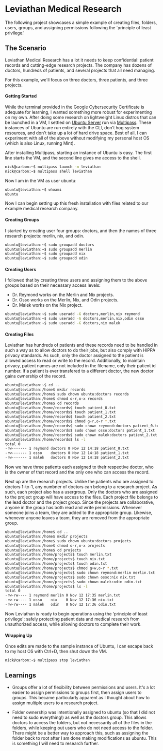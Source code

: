 # Leviathan Medical Research

The following project showcases a simple example of creating files, folders, users, groups, and assigning permissions following the 'principle of least privilege.' 

## The Scenario

Leviathan Medical Research has a lot it needs to keep confidential: patient records and cutting-edge research projects. The company has dozens of doctors, hundreds of patients, and several projects that all need managing.

For this example, we'll focus on three doctors, three patients, and three projects.

#### Getting Started

While the terminal provided in the Google Cybersecurity Certificate is adequate for learning, I wanted something more robust for experimenting on my own. After doing some research on lightweight Linux distros that can be launched in a VM, I settled on [Ubuntu Server](https://ubuntu.com/download/server) run via [Multipass](https://multipass.run/). These instances of Ubuntu are run entirely with the CLI, don't hog system resources, and don't take up a lot of hard drive space. Best of all, I can experiment with all of the above without modifying my personal host OS (which is also Linux, running Mint).

After installing Multipass, starting an instance of Ubuntu is easy. The first line starts the VM, and the second line gives me access to the shell.

```bash
nick@carbon:~$ multipass launch -n leviathan
nick@carbon:~$ multipass shell leviathan
```

Now I am in the VM as user ubuntu:

```bash
ubuntu@leviathan:~$ whoami
ubuntu
```

Now I can begin setting up this fresh installation with files related to our example medical research company.

#### Creating Groups

I started by creating user four groups: doctors, and then the names of three research projects: merlin, nix, and odin.

```bash
ubuntu@leviathan:~$ sudo groupadd doctors
ubuntu@leviathan:~$ sudo groupadd merlin
ubuntu@leviathan:~$ sudo groupadd nix
ubuntu@leviathan:~$ sudo groupadd odin
```

#### Creating Users

I followed that by creating three users and assigning them to the above groups based on their necessary access levels:

* Dr. Reymond works on the Merlin and Nix projects.
* Dr. Osso works on the Merlin, Nix, and Odin projects.
* Dr. Malek works on the Nix project.


```bash
ubuntu@leviathan:~$ sudo useradd -G doctors,merlin,nix reymond
ubuntu@leviathan:~$ sudo useradd -G doctors,merlin,nix,odin osso
ubuntu@leviathan:~$ sudo useradd -G doctors,nix malek
```

#### Creating Files

Leviathan has hundreds of patients and these records need to be handled in such a way as to allow doctors to do their jobs, but also comply with HIPPA privacy standards. As such, only the doctor assigned to the patient is allowed access to read or write to the record. Additionally, to maintain privacy, patient names are not included in the filename, only their patient id number. If a patient is ever transfered to a different doctor, the new doctor gains ownership of the record.

```bash
ubuntu@leviathan:~$ cd ..
ubuntu@leviathan:/home$ mkdir records
ubuntu@leviathan:/home$ sudo chown ubuntu:doctors records
ubuntu@leviathan:/home$ chmod o-r,o-x records
ubuntu@leviathan:/home$ cd records
ubuntu@leviathan:/home/records$ touch patient_0.txt
ubuntu@leviathan:/home/records$ touch patient_1.txt
ubuntu@leviathan:/home/records$ touch patient_2.txt
ubuntu@leviathan:/home/records$ chmod g-r,o-r *.txt
ubuntu@leviathan:/home/records$ sudo chown reymond:doctors patient_0.txt
ubuntu@leviathan:/home/records$ sudo chown osso:doctors patient_1.txt
ubuntu@leviathan:/home/records$ sudo chown malek:doctors patient_2.txt
ubuntu@leviathan:/home/records$ ls -l
total 0
-rw------- 1 reymond doctors 0 Nov 12 14:18 patient_0.txt
-rw------- 1 osso    doctors 0 Nov 12 14:18 patient_1.txt
-rw------- 1 malek   doctors 0 Nov 12 14:18 patient_2.txt
```

Now we have three patients each assigned to their respective doctor, who is the owner of that record and the only one who can access the record. 

Next up are the research projects. Unlike the patients who are assigned to doctors 1-to-1, any numbner of doctors can belong to a research project. As such, each project also has a usergroup. Only the doctors who are assigned to the project group will have access to the files. Each project file belongs to the lead doctor and the project group. Since the projects are collaborative, anyone in the group has both read and write permissions. Whenever someone joins a team, they are added to the appropriate group. Likewise, whenever anyone leaves a team, they are removed from the appropriate group.

```bash
ubuntu@leviathan:/home$ cd ..
ubuntu@leviathan:/home$ mkdir projects
ubuntu@leviathan:/home$ sudo chown ubuntu:doctors projects
ubuntu@leviathan:/home$ chmod o-r,o-x projects
ubuntu@leviathan:/home$ cd projects
ubuntu@leviathan:/home/projects$ touch merlin.txt
ubuntu@leviathan:/home/projects$ touch nix.txt
ubuntu@leviathan:/home/projects$ touch odin.txt
ubuntu@leviathan:/home/projects$ chmod g+w,o-r *.txt
ubuntu@leviathan:/home/projects$ sudo chown reymond:merlin merlin.txt
ubuntu@leviathan:/home/projects$ sudo chown osso:nix nix.txt
ubuntu@leviathan:/home/projects$ sudo chown malek:odin odin.txt
ubuntu@leviathan:/home/projects$ ls -l
total 0
-rw-rw---- 1 reymond merlin 0 Nov 12 17:35 merlin.txt
-rw-rw---- 1 osso    nix    0 Nov 12 17:36 nix.txt
-rw-rw---- 1 malek   odin   0 Nov 12 17:36 odin.txt
```

Now Leviathan is ready to begin operations using the 'principle of least privilege': safely protecting patient data and medical research from unauthorized access, while allowing doctors to complete their work.

#### Wrapping Up

Once edits are made to the sample instance of Ubuntu, I can escape back to my host OS with Ctrl+D, then shut down the VM.

```bash
nick@carbon:~$ multipass stop leviathan
```

## Learnings

* Groups offer a lot of flexibility between permissions and users. It's a lot easier to assign permissions to groups first, then assign users to groups. This became particularly apparent as I thought about how to assign multiple users to a research project.

* Folder ownership was intentionally assigned to ubuntu (so that I did not need to sudo everything!) as well as the doctors group. This allows doctors to access the folders, but not necessarily all of the files in the folders, while keeping out users who do not need access to the folder. There might be a better way to approach this, such as assigning the folder back to root after I am done making modifications as ubuntu. This is something I will need to research further.
